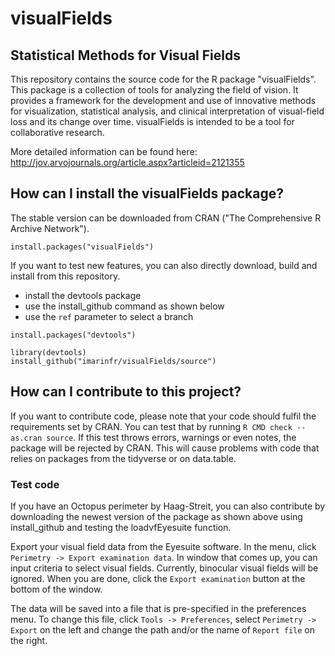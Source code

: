 # visualFields
## Statistical Methods for Visual Fields

This repository contains the source code for the R package "visualFields". This package is a collection of tools for analyzing the field of vision. It provides a framework for the development and use of innovative methods for visualization, statistical analysis, and clinical interpretation of visual-field loss and its change over time. visualFields is intended to be a tool for collaborative research.

More detailed information can be found here:
http://jov.arvojournals.org/article.aspx?articleid=2121355

## How can I install the visualFields package?

The stable version can be downloaded from CRAN ("The Comprehensive R Archive Network").

```
install.packages("visualFields")
```

If you want to test new features, you can also directly download, build and install from this repository.
+ install the devtools package
+ use the install_github command as shown below
+ use the `ref` parameter to select a branch

```
install.packages("devtools")

library(devtools)
install_github("imarinfr/visualFields/source")
```

## How can I contribute to this project?

If you want to contribute code, please note that your code should fulfil the requirements set by CRAN. You can test that by running `R CMD check --as.cran source`. If this test throws errors, warnings or even notes, the package will be rejected by CRAN. This will cause problems with code that relies on packages from the tidyverse or on data.table.

### Test code

If you have an Octopus perimeter by Haag-Streit, you can also contribute by downloading the newest version of the package as shown above using install_github and testing the loadvfEyesuite function.

Export your visual field data from the Eyesuite software. In the menu, click `Perimetry -> Export examination data`. In window that comes up, you can input criteria to select visual fields. Currently, binocular visual fields will be ignored. When you are done, click the `Export examination` button at the bottom of the window. 

The data will be saved into a file that is pre-specified in the preferences menu. To change this file, click `Tools -> Preferences`, select `Perimetry -> Export` on the left and change the path and/or the name of  `Report file` on the right.